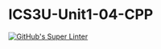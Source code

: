 # ICS3U-Unit1-04-CPP

[![GitHub's Super Linter](https://github.com/Seti-Ngabo/ICS3U-Unit1-04-CPP/workflows/GitHub's%20Super%20Linter/badge.svg)](https://github.com/Seti-Ngabo/ICS3U-Unit1-04-CPP/actions)

